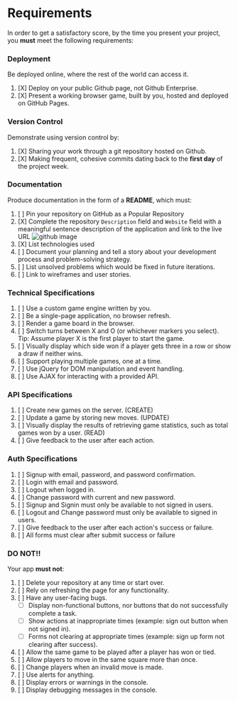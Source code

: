 # Requirements

In order to get a satisfactory score, by the time you present your project, you
**must** meet the following requirements:

### Deployment
Be deployed online, where the rest of the world can access it.
1.  [X]   Deploy on your public Github page, not Github Enterprise.
1.  [X]   Present a working browser game, built by you, hosted and deployed on GitHub Pages.

### Version Control
Demonstrate using version control by:
1.  [X]   Sharing your work through a git repository hosted on Github.
1.  [X]   Making frequent, cohesive commits dating back to the **first day**
of the project week.

### Documentation
Produce documentation in the form of a **README**, which must:
1.  [ ] Pin your repository on GitHub as a Popular Repository
1.  [X] Complete the repository `Description` field and `Website` field with a meaningful sentence description of the application and link to the live URL
![github image](https://git.generalassemb.ly/storage/user/3667/files/beae41ae-aaaa-11e7-8867-63958d376a0b)
1.  [X] List technologies used
1.  [ ] Document your planning and tell a story about your development process and problem-solving strategy.
1.  [ ] List unsolved problems which would be fixed in future iterations.
1.  [ ] Link to wireframes and user stories.

### Technical Specifications
1.  [ ] Use a custom game engine written by you.
1.  [ ] Be a single-page application, no browser refresh.
1.  [ ] Render a game board in the browser.
1.  [ ] Switch turns between X and O (or whichever markers you select).  Tip:  Assume player X is the first player to start the game.
1.  [ ] Visually display which side won if a player gets three in a row or show a draw if neither wins.
1.  [ ] Support playing multiple games, one at a time.
1.  [ ] Use jQuery for DOM manipulation and event handling.
1.  [ ] Use AJAX for interacting with a provided API.

### API Specifications
1.  [ ]  Create new games on the server. (CREATE)
1.  [ ]  Update a game by storing new moves. (UPDATE)
1.  [ ]  Visually display the results of retrieving game statistics, such as total games won by a user. (READ)
1.  [ ]  Give feedback to the user after each action.

### Auth Specifications
1.  [ ]  Signup with email, password, and password confirmation.
1.  [ ]  Login with email and password.
1.  [ ]  Logout when logged in.
1.  [ ]  Change password with current and new password.
1.  [ ]  Signup and Signin must only be available to not signed in users.
1.  [ ]  Logout and Change password must only be available to signed in users.
1.  [ ]  Give feedback to the user after each action's success or failure.
1.  [ ]  All forms must clear after submit success or failure

### DO NOT!!
Your app **must not**:
1.  [ ]   Delete your repository at any time or start over.
1.  [ ]   Rely on refreshing the page for any functionality.
1.  [ ]   Have any user-facing bugs.
    - [ ] Display non-functional buttons, nor buttons that do not successfully complete a task.
    - [ ] Show actions at inappropriate times (example: sign out button when not signed in).
    - [ ] Forms not clearing at appropriate times (example: sign up form not clearing after success).
1.  [ ]   Allow the same game to be played after a player has won or tied.
1.  [ ]   Allow players to move in the same square more than once.
1.  [ ]   Change players when an invalid move is made.
1.  [ ]   Use alerts for anything.
1.  [ ]   Display errors or warnings in the console.
1.  [ ]   Display debugging messages in the console.